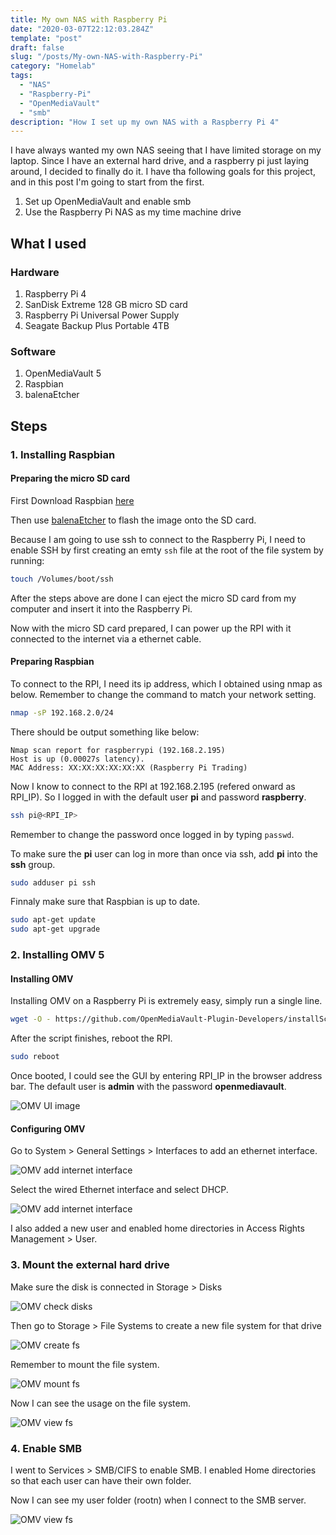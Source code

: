 ```yaml
---
title: My own NAS with Raspberry Pi
date: "2020-03-07T22:12:03.284Z"
template: "post"
draft: false
slug: "/posts/My-own-NAS-with-Raspberry-Pi"
category: "Homelab"
tags:
  - "NAS"
  - "Raspberry-Pi"
  - "OpenMediaVault"
  - "smb"
description: "How I set up my own NAS with a Raspberry Pi 4"
---
```


I have always wanted my own NAS seeing that I have limited storage on my laptop. Since I have an external hard drive, and a raspberry pi just laying around, I decided to finally do it.
I have tha following goals for this project, and in this post I'm going to start from the first.

1. Set up OpenMediaVault and enable smb
2. Use the Raspberry Pi NAS as my time machine drive

## What I used

### Hardware

1. Raspberry Pi 4
2. SanDisk Extreme 128 GB micro SD card
3. Raspberry Pi Universal Power Supply
4. Seagate Backup Plus Portable 4TB

### Software

1. OpenMediaVault 5
2. Raspbian
3. balenaEtcher

## Steps

### 1. Installing Raspbian

#### Preparing the micro SD card

First Download Raspbian [here](https://www.raspberrypi.org/downloads/raspbian/)

Then use [balenaEtcher](https://www.balena.io/etcher/) to flash the image onto the SD card.

Because I am going to use ssh to connect to the Raspberry Pi, I need to enable SSH by first creating an emty `ssh` file at the root of the file system by running:

```bash
touch /Volumes/boot/ssh
```

After the steps above are done I can eject the micro SD card from my computer and insert it into the Raspberry Pi.

Now with the micro SD card prepared, I can power up the RPI with it connected to the internet via a ethernet cable.

#### Preparing Raspbian

To connect to the RPI, I need its ip address, which I obtained using nmap as below. Remember to change the command to match your network setting.

```bash
nmap -sP 192.168.2.0/24
```

There should be output something like below:

```text
Nmap scan report for raspberrypi (192.168.2.195)
Host is up (0.00027s latency).
MAC Address: XX:XX:XX:XX:XX:XX (Raspberry Pi Trading)
```

Now I know to connect to the RPI at 192.168.2.195 (refered onward as RPI_IP). So I logged in with the default user **pi** and password **raspberry**.

```bash
ssh pi@<RPI_IP>
```

Remember to change the password once logged in by typing `passwd`.

To make sure the **pi** user can log in more than once via ssh, add **pi** into the **ssh** group.

```bash
sudo adduser pi ssh
```

Finnaly make sure that Raspbian is up to date.

```bash
sudo apt-get update
sudo apt-get upgrade
```

### 2. Installing OMV 5

#### Installing OMV

Installing OMV on a Raspberry Pi is extremely easy, simply run a single line.

```bash
wget -O - https://github.com/OpenMediaVault-Plugin-Developers/installScript/raw/master/install | sudo bash
```

After the script finishes, reboot the RPI.

```bash
sudo reboot
```

Once booted, I could see the GUI by entering RPI_IP in the browser address bar. The default user is **admin** with the password **openmediavault**.

![OMV UI image](/media/2020-03-24---My-own-NAS-with-Raspberry-Pi/omv-ui-01.png)

#### Configuring OMV

Go to System > General Settings > Interfaces to add an ethernet interface.

![OMV add internet interface](/media/2020-03-24---My-own-NAS-with-Raspberry-Pi/omv-ui-02.png)

Select the wired Ethernet interface and select DHCP.

![OMV add internet interface](/media/2020-03-24---My-own-NAS-with-Raspberry-Pi/omv-ui-03.png)

I also added a new user and enabled home directories in Access Rights Management > User.

### 3. Mount the external hard drive

Make sure the disk is connected in Storage > Disks

![OMV check disks](/media/2020-03-24---My-own-NAS-with-Raspberry-Pi/omv-ui-04.png)

Then go to Storage > File Systems to create a new file system for that drive

![OMV create fs](/media/2020-03-24---My-own-NAS-with-Raspberry-Pi/omv-ui-05.png)

Remember to mount the file system.

![OMV mount fs](/media/2020-03-24---My-own-NAS-with-Raspberry-Pi/omv-ui-06.png)

Now I can see the usage on the file system.

![OMV view fs](/media/2020-03-24---My-own-NAS-with-Raspberry-Pi/omv-ui-07.png)

### 4. Enable SMB

I went to Services > SMB/CIFS to enable SMB. I enabled Home directories so that each user can have their own folder.

Now I can see my user folder (rootn) when I connect to the SMB server.

![OMV view fs](/media/2020-03-24---My-own-NAS-with-Raspberry-Pi/finder-omv.png)

